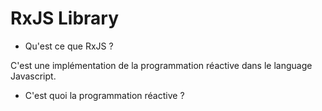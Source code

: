 # RxJS Library

- Qu'est ce que RxJS ?

C'est une implémentation de la programmation réactive dans le language Javascript.

- C'est quoi la programmation réactive ?
